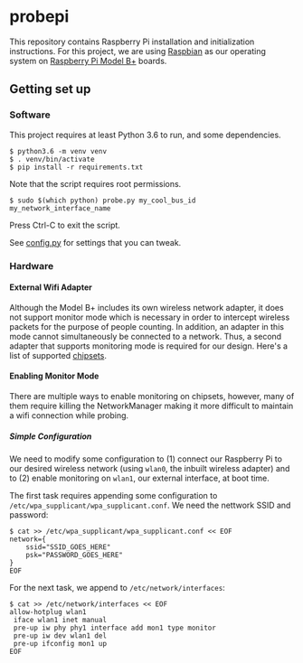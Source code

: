 # probepi

This repository contains Raspberry Pi installation and initialization
instructions. For this project, we are using [Raspbian][raspbian] as our
operating system on [Raspberry Pi Model B+][modelb] boards.

  [Raspbian]: https://projects.raspberrypi.org/en/projects/noobs-install
  [modelb]: https://www.raspberrypi.org/products/raspberry-pi-1-model-b-plus/

## Getting set up

### Software

This project requires at least Python 3.6 to run, and some dependencies.

    $ python3.6 -m venv venv
    $ . venv/bin/activate
    $ pip install -r requirements.txt

Note that the script requires root permissions.

    $ sudo $(which python) probe.py my_cool_bus_id my_network_interface_name

Press Ctrl-C to exit the script.

See [config.py](config.py) for settings that you can tweak.

### Hardware

#### External Wifi Adapter

Although the Model B+ includes its own wireless network adapter, it does not
support monitor mode which is necessary in order to intercept wireless packets
for the purpose of people counting. In addition, an adapter in this mode cannot
simultaneously be connected to a network. Thus, a second adapter that supports
monitoring mode is required for our design. Here's a list of supported
[chipsets][chipsets].

  [chipsets]: https://wifivisit.blogspot.com/2019/07/Monitor-Mode-Supported-WiFi-Chipset-Adapter-List.html

#### Enabling Monitor Mode

There are multiple ways to enable monitoring on chipsets, however, many of them
require killing the NetworkManager making it more difficult to maintain a wifi
connection while probing.

##### Simple Configuration

We need to modify some configuration to (1) connect our Raspberry Pi to our
desired wireless network (using `wlan0`, the inbuilt wireless adapter) and to
(2) enable monitoring on `wlan1`, our external interface, at boot time.

The first task requires appending some configuration to
`/etc/wpa_supplicant/wpa_supplicant.conf`. We need the nettwork SSID and
password:

    $ cat >> /etc/wpa_supplicant/wpa_supplicant.conf << EOF
    network={
        ssid="SSID_GOES_HERE"
        psk="PASSWORD_GOES_HERE"
    }
    EOF

For the next task, we append to `/etc/network/interfaces`:

    $ cat >> /etc/network/interfaces << EOF
    allow-hotplug wlan1
     iface wlan1 inet manual
     pre-up iw phy phy1 interface add mon1 type monitor
     pre-up iw dev wlan1 del
     pre-up ifconfig mon1 up
    EOF
